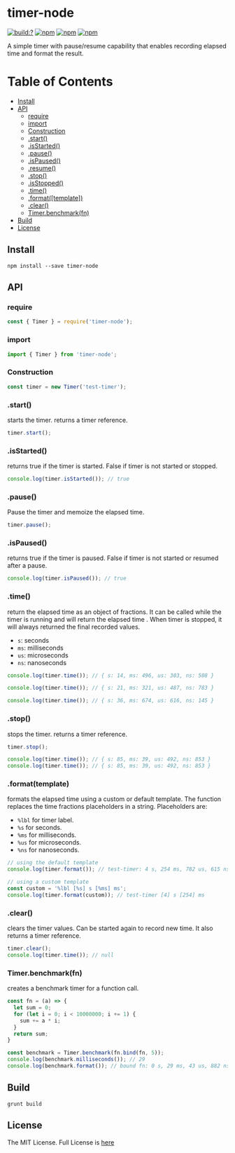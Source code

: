 # timer-node

[![build:?](https://travis-ci.org/eyas-ranjous/timer-node.svg?branch=master)](https://travis-ci.org/eyas-ranjous/timer-node) [![npm](https://img.shields.io/npm/v/timer-node.svg)](https://www.npmjs.com/package/timer-node) [![npm](https://img.shields.io/npm/dm/timer-node.svg)](https://www.npmjs.com/package/timer-node) [![npm](https://img.shields.io/badge/node-%3E=%206.0-blue.svg)](https://www.npmjs.com/package/timer-node)

A simple timer with pause/resume capability that enables recording elapsed time and format the result.

# Table of Contents
* [Install](#install)
* [API](#api)
  * [require](#require)
  * [import](#import)
  * [Construction](#construction)
  * [.start()](#start)
  * [.isStarted()](#isstarted)
  * [.pause()](#pause)
  * [.isPaused()](#pause)
  * [.resume()](#resume)
  * [.stop()](#stop)
  * [.isStopped()](#stop)
  * [.time()](#time)
  * [.format([template])](#format)
  * [.clear()](#clear)
  * [Timer.benchmark(fn)](#timerbenchmarkfn)
 * [Build](#build)
 * [License](#license)

## Install

```
npm install --save timer-node
```

## API

### require

```js
const { Timer } = require('timer-node');
```

### import

```js
import { Timer } from 'timer-node';
```

### Construction
```js
const timer = new Timer('test-timer');
```

### .start()
starts the timer. returns a timer reference.

```js
timer.start();
```

### .isStarted()
returns true if the timer is started. False if timer is not started or stopped.

```js
console.log(timer.isStarted()); // true
```

### .pause()
Pause the timer and memoize the elapsed time.

```js
timer.pause();
```

### .isPaused()
returns true if the timer is paused. False if timer is not started or resumed after a pause.

```js
console.log(timer.isPaused()); // true
```

### .time()
return the elapsed time as an object of fractions. It can be called while the timer is running and will return the elapsed time . When timer is stopped, it will always returned the final recorded values.

* `s`: seconds
* `ms`: milliseconds
* `us`: microseconds
* `ns`: nanoseconds

```js
console.log(timer.time()); // { s: 14, ms: 496, us: 303, ns: 508 }

console.log(timer.time()); // { s: 21, ms: 321, us: 487, ns: 783 }

console.log(timer.time()); // { s: 36, ms: 674, us: 616, ns: 145 }
```

### .stop()
stops the timer. returns a timer reference.

```js
timer.stop();

console.log(timer.time()); // { s: 85, ms: 39, us: 492, ns: 853 }
console.log(timer.time()); // { s: 85, ms: 39, us: 492, ns: 853 }
```

### .format(template)
formats the elapsed time using a custom or default template. The function replaces the time fractions placeholders in a string. Placeholders are:

* `%lbl` for timer label.
* `%s` for seconds.
* `%ms` for milliseconds.
* `%us` for microseconds.
* `%ns` for nanoseconds.

```js
// using the default template
console.log(timer.format()); // test-timer: 4 s, 254 ms, 782 us, 615 ns

// using a custom template
const custom = '%lbl [%s] s [%ms] ms';
console.log(timer.format(custom)); // test-timer [4] s [254] ms
```

### .clear()
clears the timer values. Can be started again to record new time. It also returns a timer reference.

```js
timer.clear();
console.log(timer.time()); // null
```

### Timer.benchmark(fn)
creates a benchmark timer for a function call.

```js
const fn = (a) => {
  let sum = 0;
  for (let i = 0; i < 10000000; i += 1) {
    sum += a * i;
  }
  return sum;
}

const benchmark = Timer.benchmark(fn.bind(fn, 5));
console.log(benchmark.milliseconds()); // 29
console.log(benchmark.format()); // bound fn: 0 s, 29 ms, 43 us, 882 ns
```

## Build
```
grunt build
```

## License
The MIT License. Full License is [here](https://github.com/eyas-ranjous/timer-node/blob/master/LICENSE)
